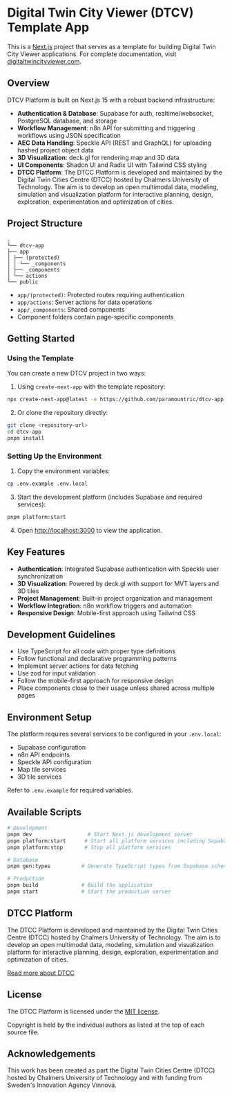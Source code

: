 # Digital Twin City Viewer (DTCV) Template App

This is a [Next.js](https://nextjs.org) project that serves as a template for building Digital Twin City Viewer applications. For complete documentation, visit [digitaltwincityviewer.com](https://digitaltwincityviewer.com).

## Overview

DTCV Platform is built on Next.js 15 with a robust backend infrastructure:

- **Authentication & Database**: Supabase for auth, realtime/websocket, PostgreSQL database, and storage
- **Workflow Management**: n8n API for submitting and triggering workflows using JSON specification
- **AEC Data Handling**: Speckle API (REST and GraphQL) for uploading hashed project object data
- **3D Visualization**: deck.gl for rendering map and 3D data
- **UI Components**: Shadcn UI and Radix UI with Tailwind CSS styling
- **DTCC Platform**: The DTCC Platform is developed and maintained by the Digital Twin Cities Centre (DTCC) hosted by Chalmers University of Technology. The aim is to develop an open multimodal data, modeling, simulation and visualization platform for interactive planning, design, exploration, experimentation and optimization of cities.

## Project Structure

```
.
└── dtcv-app
├── app
│ ├── (protected)
│ │ └── _components
│ ├── _components
│ └── actions
└── public
```

- `app/(protected)`: Protected routes requiring authentication
- `app/actions`: Server actions for data operations
- `app/_components`: Shared components
- Component folders contain page-specific components

## Getting Started

### Using the Template

You can create a new DTCV project in two ways:

1. Using `create-next-app` with the template repository:

```bash
npx create-next-app@latest -e https://github.com/paramountric/dtcv-app
```

2. Or clone the repository directly:

```bash
git clone <repository-url>
cd dtcv-app
pnpm install
```

### Setting Up the Environment

1. Copy the environment variables:

```bash
cp .env.example .env.local
```

3. Start the development platform (includes Supabase and required services):

```bash
pnpm platform:start
```

4. Open [http://localhost:3000](http://localhost:3000) to view the application.

## Key Features

- **Authentication**: Integrated Supabase authentication with Speckle user synchronization
- **3D Visualization**: Powered by deck.gl with support for MVT layers and 3D tiles
- **Project Management**: Built-in project organization and management
- **Workflow Integration**: n8n workflow triggers and automation
- **Responsive Design**: Mobile-first approach using Tailwind CSS

## Development Guidelines

- Use TypeScript for all code with proper type definitions
- Follow functional and declarative programming patterns
- Implement server actions for data fetching
- Use zod for input validation
- Follow the mobile-first approach for responsive design
- Place components close to their usage unless shared across multiple pages

## Environment Setup

The platform requires several services to be configured in your `.env.local`:

- Supabase configuration
- n8n API endpoints
- Speckle API configuration
- Map tile services
- 3D tile services

Refer to `.env.example` for required variables.

## Available Scripts

```bash
# Development
pnpm dev                  # Start Next.js development server
pnpm platform:start      # Start all platform services including Supabase
pnpm platform:stop       # Stop all platform services

# Database
pnpm gen:types          # Generate TypeScript types from Supabase schema

# Production
pnpm build              # Build the application
pnpm start              # Start the production server
```

## DTCC Platform

The DTCC Platform is developed and maintained by the Digital Twin Cities Centre (DTCC) hosted by Chalmers
University of Technology. The aim is to develop an open multimodal
data, modeling, simulation and visualization platform for interactive
planning, design, exploration, experimentation and optimization of cities.

[Read more about DTCC](https://dtcc.chalmers.se/)

## License

The DTCC Platform is licensed under the [MIT
license](https://opensource.org/licenses/MIT).

Copyright is held by the individual authors as listed at the top of
each source file.

## Acknowledgements

This work has been created as part the Digital Twin Cities Centre (DTCC) hosted by Chalmers University of Technology and with funding from
Sweden's Innovation Agency Vinnova.
